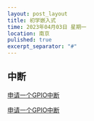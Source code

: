 ```yaml
---
layout: post_layout
title: 初学嵌入式
time: 2023年04月03日 星期一
location: 南京
pulished: true
excerpt_separator: "#"
---
```


## 中断

[申请一个GPIO中断](2023-04-03-申请一个GPIO中断.md) 

<a href="/_posts/2023-04-03-申请一个GPIO中断.md" target="_blank">申请一个GPIO中断</a>